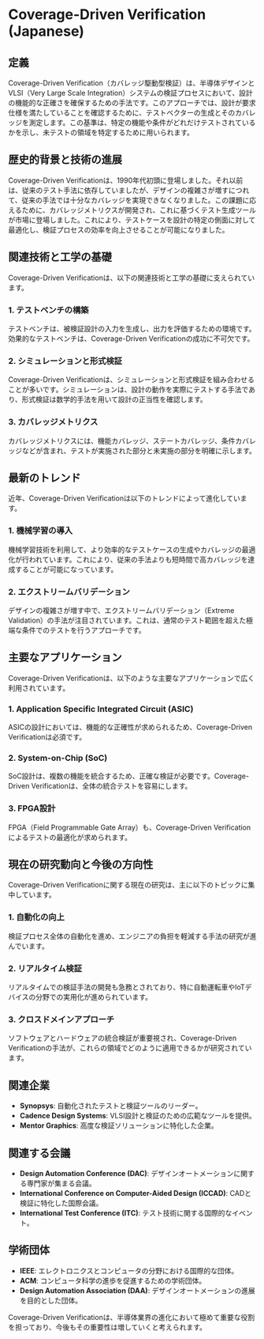 # Coverage-Driven Verification (Japanese)

## 定義

Coverage-Driven Verification（カバレッジ駆動型検証）は、半導体デザインとVLSI（Very Large Scale Integration）システムの検証プロセスにおいて、設計の機能的な正確さを確保するための手法です。このアプローチでは、設計が要求仕様を満たしていることを確認するために、テストベクターの生成とそのカバレッジを測定します。この基準は、特定の機能や条件がどれだけテストされているかを示し、未テストの領域を特定するために用いられます。

## 歴史的背景と技術の進展

Coverage-Driven Verificationは、1990年代初頭に登場しました。それ以前は、従来のテスト手法に依存していましたが、デザインの複雑さが増すにつれて、従来の手法では十分なカバレッジを実現できなくなりました。この課題に応えるために、カバレッジメトリクスが開発され、これに基づくテスト生成ツールが市場に登場しました。これにより、テストケースを設計の特定の側面に対して最適化し、検証プロセスの効率を向上させることが可能になりました。

## 関連技術と工学の基礎

Coverage-Driven Verificationは、以下の関連技術と工学の基礎に支えられています。

### 1. テストベンチの構築

テストベンチは、被検証設計の入力を生成し、出力を評価するための環境です。効果的なテストベンチは、Coverage-Driven Verificationの成功に不可欠です。

### 2. シミュレーションと形式検証

Coverage-Driven Verificationは、シミュレーションと形式検証を組み合わせることが多いです。シミュレーションは、設計の動作を実際にテストする手法であり、形式検証は数学的手法を用いて設計の正当性を確認します。

### 3. カバレッジメトリクス

カバレッジメトリクスには、機能カバレッジ、ステートカバレッジ、条件カバレッジなどが含まれ、テストが実施された部分と未実施の部分を明確に示します。

## 最新のトレンド

近年、Coverage-Driven Verificationは以下のトレンドによって進化しています。

### 1. 機械学習の導入

機械学習技術を利用して、より効率的なテストケースの生成やカバレッジの最適化が行われています。これにより、従来の手法よりも短時間で高カバレッジを達成することが可能になっています。

### 2. エクストリームバリデーション

デザインの複雑さが増す中で、エクストリームバリデーション（Extreme Validation）の手法が注目されています。これは、通常のテスト範囲を超えた極端な条件でのテストを行うアプローチです。

## 主要なアプリケーション

Coverage-Driven Verificationは、以下のような主要なアプリケーションで広く利用されています。

### 1. Application Specific Integrated Circuit (ASIC)

ASICの設計においては、機能的な正確性が求められるため、Coverage-Driven Verificationは必須です。

### 2. System-on-Chip (SoC)

SoC設計は、複数の機能を統合するため、正確な検証が必要です。Coverage-Driven Verificationは、全体の統合テストを容易にします。

### 3. FPGA設計

FPGA（Field Programmable Gate Array）も、Coverage-Driven Verificationによるテストの最適化が求められます。

## 現在の研究動向と今後の方向性

Coverage-Driven Verificationに関する現在の研究は、主に以下のトピックに集中しています。

### 1. 自動化の向上

検証プロセス全体の自動化を進め、エンジニアの負担を軽減する手法の研究が進んでいます。

### 2. リアルタイム検証

リアルタイムでの検証手法の開発も急務とされており、特に自動運転車やIoTデバイスの分野での実用化が進められています。

### 3. クロスドメインアプローチ

ソフトウェアとハードウェアの統合検証が重要視され、Coverage-Driven Verificationの手法が、これらの領域でどのように適用できるかが研究されています。

## 関連企業

- **Synopsys**: 自動化されたテストと検証ツールのリーダー。
- **Cadence Design Systems**: VLSI設計と検証のための広範なツールを提供。
- **Mentor Graphics**: 高度な検証ソリューションに特化した企業。

## 関連する会議

- **Design Automation Conference (DAC)**: デザインオートメーションに関する専門家が集まる会議。
- **International Conference on Computer-Aided Design (ICCAD)**: CADと検証に特化した国際会議。
- **International Test Conference (ITC)**: テスト技術に関する国際的なイベント。

## 学術団体

- **IEEE**: エレクトロニクスとコンピュータの分野における国際的な団体。
- **ACM**: コンピュータ科学の進歩を促進するための学術団体。
- **Design Automation Association (DAA)**: デザインオートメーションの進展を目的とした団体。 

Coverage-Driven Verificationは、半導体業界の進化において極めて重要な役割を担っており、今後もその重要性は増していくと考えられます。